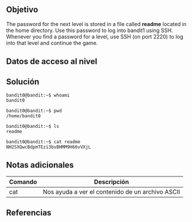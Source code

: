 ## Objetivo
The password for the next level is stored in a file called **readme** located in the home directory. Use this password to log into bandit1 using SSH. Whenever you find a password for a level, use SSH (on port 2220) to log into that level and continue the game.

## Datos de acceso al nivel

## Solución
```Shell
bandit0@bandit:~$ whoami
bandit0

bandit0@bandit:~$ pwd
/home/bandit0

bandit0@bandit:~$ ls
readme

bandit0@bandit:~$ cat readme
NH2SXQwcBdpmTEzi3bvBHMM9H66vVXjL
```
## Notas adicionales
|Comando|Descripción|
|-----------|----------|
|cat |Nos ayuda a ver el contenido de un archivo ASCII|

## Referencias